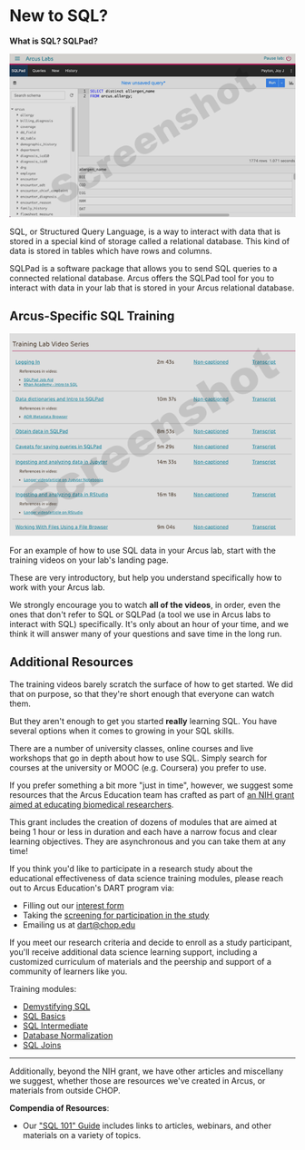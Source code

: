 <!--
link:  https://chop-dbhi-arcus-education-website-assets.s3.amazonaws.com/css/styles.css

script: https://kit.fontawesome.com/83b2343bd4.js

title: New to SQL
-->

# New to SQL?

**What is SQL? SQLPad?**

![""](media/sqlpad.png)<!-- style = "border: 1px solid rgb(var(--color-highlight)); max-width: 600px; float: left; margin-right: 2rem; margin-bottom: 2rem;"-->

SQL, or Structured Query Language, is a way to interact with data that is stored in a special kind of storage called a relational database.  This kind of data is stored in tables which have rows and columns.

SQLPad is a software package that allows you to send SQL queries to a connected relational database.  Arcus offers the SQLPad tool for you to interact with data in your lab that is stored in your Arcus relational database.

## Arcus-Specific SQL Training

![""](media/training_videos.png)<!-- style = "border: 1px solid rgb(var(--color-highlight)); max-width: 600px; float: left; margin-right: 2rem; margin-bottom: 2rem;"-->

For an example of how to use SQL data in your Arcus lab, start with the training videos on your lab's landing page.

These are very introductory, but help you understand specifically how to work with your Arcus lab.  

We strongly encourage you to watch **all of the videos**, in order, even the ones that don't refer to SQL or SQLPad (a tool we use in Arcus labs to interact with SQL) specifically.  It's only about an hour of your time, and we think it will answer many of your questions and save time in the long run.

## Additional Resources

The training videos barely scratch the surface of how to get started.  We did that on purpose, so that they're short enough that everyone can watch them.

But they aren't enough to get you started **really** learning SQL.  You have several options when it comes to growing in your SQL skills.

There are a number of university classes, online courses and live workshops that go in depth about how to use SQL.  Simply search for courses at the university or MOOC (e.g. Coursera) you prefer to use.

If you prefer something a bit more "just in time", however, we suggest some resources that the Arcus Education team has crafted as part of [an NIH grant aimed at educating biomedical researchers](https://www.research.chop.edu/announcements/dbhi-and-drexel-collaborate-to-advance-biomedical-data-science-education).

This grant includes the creation of dozens of modules that are aimed at being 1 hour or less in duration and each have a narrow focus and clear learning objectives.  They are asynchronous and you can take them at any time!

<div class = "cool-fact">

If you think you'd like to participate in a research study about the educational effectiveness of data science training modules, please reach out to Arcus Education's DART program via:

* Filling out our [interest form](https://redcap.link/dart-interest)
* Taking the [screening for participation in the study](https://redcap.link/DART-survey)
* Emailing us at dart@chop.edu

If you meet our research criteria and decide to enroll as a study participant, you'll receive additional data science learning support, including a customized curriculum of materials and the peership and support of a community of learners like you. 

</div>

Training modules:

* [Demystifying SQL](https://liascript.github.io/course/?https://raw.githubusercontent.com/arcus/education_modules/main/demystifying_sql/demystifying_sql.md)
* [SQL Basics](https://liascript.github.io/course/?https://raw.githubusercontent.com/arcus/education_modules/main/sql_basics/sql_basics.md)
* [SQL Intermediate](https://liascript.github.io/course/?https://raw.githubusercontent.com/arcus/education_modules/main/sql_intermediate/sql_intermediate.md)
* [Database Normalization](https://liascript.github.io/course/?https://raw.githubusercontent.com/arcus/education_modules/main/database_normalization/database_normalization.md)
* [SQL Joins](https://liascript.github.io/course/?https://raw.githubusercontent.com/arcus/education_modules/main/sql_joins/sql_joins.md)

-----

Additionally, beyond the NIH grant, we have other articles and miscellany we suggest, whether those are resources we've created in Arcus, or materials from outside CHOP.

**Compendia of Resources**:

* Our ["SQL 101" Guide](https://education.arcus.chop.edu/guides/sql-101/) includes links to articles, webinars, and other materials on a variety of topics.
